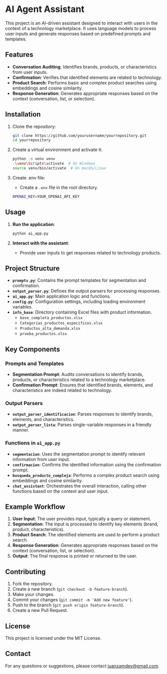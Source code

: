 # AI Agent Assistant

This project is an AI-driven assistant designed to interact with users in the context of a technology marketplace. It uses language models to process user inputs and generate responses based on predefined prompts and templates.

## Features

- **Conversation Auditing**: Identifies brands, products, or characteristics from user inputs.
- **Confirmation**: Verifies that identified elements are related to technology.
- **Product Search**: Performs basic and complex product searches using embeddings and cosine similarity.
- **Response Generation**: Generates appropriate responses based on the context (conversation, list, or selection).

## Installation

1. Clone the repository:
    ```sh
    git clone https://github.com/yourusername/yourrepository.git
    cd yourrepository
    ```

2. Create a virtual environment and activate it:
    ```sh
    python -m venv venv
    .\venv\Scripts\activate  # On Windows
    source venv/bin/activate  # On macOS/Linux
    ```

3. Create .env file:
    - Create a `.env` file in the root directory.
    ```sh
    OPENAI_KEY=YOUR_OPENAI_API_KEY
    ```

## Usage

1. **Run the application**:
    ```sh
    python ai_app.py
    ```

2. **Interact with the assistant**:
    - Provide user inputs to get responses related to technology products.

## Project Structure

- **`prompts.py`**: Contains the prompt templates for segmentation and confirmation.
- **`output_parser.py`**: Defines the output parsers for processing responses.
- **`ai_app.py`**: Main application logic and functions.
- **`config.py`**: Configuration settings, including loading environment variables.
- **`info_base`**: Directory containing Excel files with product information.
    - `base_completa_productos.xlsx`
    - `Categorias_productos_especificos.xlsx`
    - `Productos_alta_demanda.xlsx`
    - `prueba_productos.xlsx`

## Key Components

### Prompts and Templates

- **Segmentation Prompt**: Audits conversations to identify brands, products, or characteristics related to a technology marketplace.
- **Confirmation Prompt**: Ensures that identified brands, elements, and characteristics are indeed related to technology.

### Output Parsers

- **`output_parser_identificacion`**: Parses responses to identify brands, elements, and characteristics.
- **`output_parser_lista`**: Parses single-variable responses in a friendly manner.

### Functions in `ai_app.py`

- **`segmentacion`**: Uses the segmentation prompt to identify relevant information from user input.
- **`confirmacion`**: Confirms the identified information using the confirmation prompt.
- **`busqueda_producto_compleja`**: Performs a complex product search using embeddings and cosine similarity.
- **`chat_assistant`**: Orchestrates the overall interaction, calling other functions based on the context and user input.

## Example Workflow

1. **User Input**: The user provides input, typically a query or statement.
2. **Segmentation**: The input is processed to identify key elements (brand, product, characteristics).
3. **Product Search**: The identified elements are used to perform a product search.
4. **Response Generation**: Generates appropriate responses based on the context (conversation, list, or selection).
5. **Output**: The final response is printed or returned to the user.

## Contributing

1. Fork the repository.
2. Create a new branch (`git checkout -b feature-branch`).
3. Make your changes.
4. Commit your changes (`git commit -m 'Add new feature'`).
5. Push to the branch (`git push origin feature-branch`).
6. Create a new Pull Request.

## License

This project is licensed under the MIT License.

## Contact

For any questions or suggestions, please contact [juanzamdev@gmail.com](mailto:juanzamdev@gmail.com).
